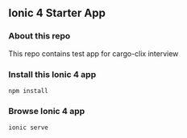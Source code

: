 ## Ionic 4 Starter App

### About this repo
This repo contains test app for cargo-clix interview 

### Install this Ionic 4 app
```
npm install
```

### Browse Ionic 4 app
```
ionic serve
```
